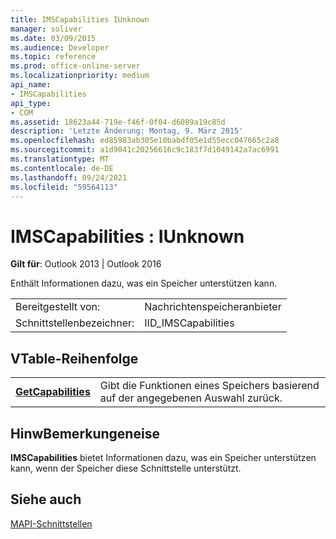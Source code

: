 ```yaml
---
title: IMSCapabilities IUnknown
manager: soliver
ms.date: 03/09/2015
ms.audience: Developer
ms.topic: reference
ms.prod: office-online-server
ms.localizationpriority: medium
api_name:
- IMSCapabilities
api_type:
- COM
ms.assetid: 18623a44-719e-f46f-0f04-d6089a19c85d
description: 'Letzte Änderung: Montag, 9. März 2015'
ms.openlocfilehash: ed85983ab305e10babdf05e1d55ecc047665c2a8
ms.sourcegitcommit: a1d9041c20256616c9c183f7d1049142a7ac6991
ms.translationtype: MT
ms.contentlocale: de-DE
ms.lasthandoff: 09/24/2021
ms.locfileid: "59564113"
---
```

# <a name="imscapabilities--iunknown"></a>IMSCapabilities : IUnknown

  
  
**Gilt für**: Outlook 2013 | Outlook 2016 
  
Enthält Informationen dazu, was ein Speicher unterstützen kann.
  
|||
|:-----|:-----|
|Bereitgestellt von:  <br/> |Nachrichtenspeicheranbieter  <br/> |
|Schnittstellenbezeichner:  <br/> |IID_IMSCapabilities  <br/> |
   
## <a name="vtable-order"></a>VTable-Reihenfolge

|||
|:-----|:-----|
|**[GetCapabilities](imscapabilities-getcapabilities.md)** <br/> |Gibt die Funktionen eines Speichers basierend auf der angegebenen Auswahl zurück.  <br/> |
   
## <a name="remarks"></a>HinwBemerkungeneise

 **IMSCapabilities** bietet Informationen dazu, was ein Speicher unterstützen kann, wenn der Speicher diese Schnittstelle unterstützt. 
  
## <a name="see-also"></a>Siehe auch



[MAPI-Schnittstellen](mapi-interfaces.md)

